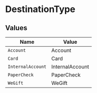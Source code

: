 # DestinationType


## Values

| Name              | Value             |
| ----------------- | ----------------- |
| `Account`         | Account           |
| `Card`            | Card              |
| `InternalAccount` | InternalAccount   |
| `PaperCheck`      | PaperCheck        |
| `WeGift`          | WeGift            |